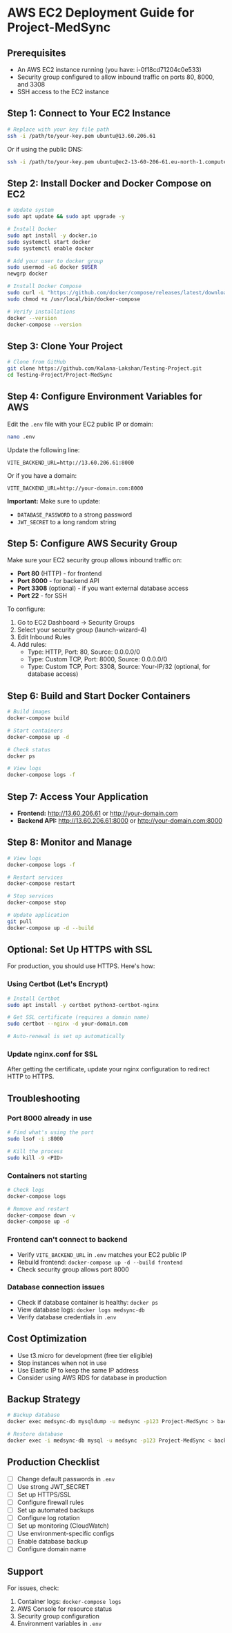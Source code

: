 # AWS EC2 Deployment Guide for Project-MedSync

## Prerequisites

- An AWS EC2 instance running (you have: i-0f18cd71204c0e533)
- Security group configured to allow inbound traffic on ports 80, 8000, and 3308
- SSH access to the EC2 instance

## Step 1: Connect to Your EC2 Instance

```bash
# Replace with your key file path
ssh -i /path/to/your-key.pem ubuntu@13.60.206.61
```

Or if using the public DNS:

```bash
ssh -i /path/to/your-key.pem ubuntu@ec2-13-60-206-61.eu-north-1.compute.amazonaws.com
```

## Step 2: Install Docker and Docker Compose on EC2

```bash
# Update system
sudo apt update && sudo apt upgrade -y

# Install Docker
sudo apt install -y docker.io
sudo systemctl start docker
sudo systemctl enable docker

# Add your user to docker group
sudo usermod -aG docker $USER
newgrp docker

# Install Docker Compose
sudo curl -L "https://github.com/docker/compose/releases/latest/download/docker-compose-$(uname -s)-$(uname -m)" -o /usr/local/bin/docker-compose
sudo chmod +x /usr/local/bin/docker-compose

# Verify installations
docker --version
docker-compose --version
```

## Step 3: Clone Your Project

```bash
# Clone from GitHub
git clone https://github.com/Kalana-Lakshan/Testing-Project.git
cd Testing-Project/Project-MedSync
```

## Step 4: Configure Environment Variables for AWS

Edit the `.env` file with your EC2 public IP or domain:

```bash
nano .env
```

Update the following line:

```
VITE_BACKEND_URL=http://13.60.206.61:8000
```

Or if you have a domain:

```
VITE_BACKEND_URL=http://your-domain.com:8000
```

**Important:** Make sure to update:

- `DATABASE_PASSWORD` to a strong password
- `JWT_SECRET` to a long random string

## Step 5: Configure AWS Security Group

Make sure your EC2 security group allows inbound traffic on:

- **Port 80** (HTTP) - for frontend
- **Port 8000** - for backend API
- **Port 3308** (optional) - if you want external database access
- **Port 22** - for SSH

To configure:

1. Go to EC2 Dashboard → Security Groups
2. Select your security group (launch-wizard-4)
3. Edit Inbound Rules
4. Add rules:
   - Type: HTTP, Port: 80, Source: 0.0.0.0/0
   - Type: Custom TCP, Port: 8000, Source: 0.0.0.0/0
   - Type: Custom TCP, Port: 3308, Source: Your-IP/32 (optional, for database access)

## Step 6: Build and Start Docker Containers

```bash
# Build images
docker-compose build

# Start containers
docker-compose up -d

# Check status
docker ps

# View logs
docker-compose logs -f
```

## Step 7: Access Your Application

- **Frontend:** http://13.60.206.61 or http://your-domain.com
- **Backend API:** http://13.60.206.61:8000 or http://your-domain.com:8000

## Step 8: Monitor and Manage

```bash
# View logs
docker-compose logs -f

# Restart services
docker-compose restart

# Stop services
docker-compose stop

# Update application
git pull
docker-compose up -d --build
```

## Optional: Set Up HTTPS with SSL

For production, you should use HTTPS. Here's how:

### Using Certbot (Let's Encrypt)

```bash
# Install Certbot
sudo apt install -y certbot python3-certbot-nginx

# Get SSL certificate (requires a domain name)
sudo certbot --nginx -d your-domain.com

# Auto-renewal is set up automatically
```

### Update nginx.conf for SSL

After getting the certificate, update your nginx configuration to redirect HTTP to HTTPS.

## Troubleshooting

### Port 8000 already in use

```bash
# Find what's using the port
sudo lsof -i :8000

# Kill the process
sudo kill -9 <PID>
```

### Containers not starting

```bash
# Check logs
docker-compose logs

# Remove and restart
docker-compose down -v
docker-compose up -d
```

### Frontend can't connect to backend

- Verify `VITE_BACKEND_URL` in `.env` matches your EC2 public IP
- Rebuild frontend: `docker-compose up -d --build frontend`
- Check security group allows port 8000

### Database connection issues

- Check if database container is healthy: `docker ps`
- View database logs: `docker logs medsync-db`
- Verify database credentials in `.env`

## Cost Optimization

- Use t3.micro for development (free tier eligible)
- Stop instances when not in use
- Use Elastic IP to keep the same IP address
- Consider using AWS RDS for database in production

## Backup Strategy

```bash
# Backup database
docker exec medsync-db mysqldump -u medsync -p123 Project-MedSync > backup.sql

# Restore database
docker exec -i medsync-db mysql -u medsync -p123 Project-MedSync < backup.sql
```

## Production Checklist

- [ ] Change default passwords in `.env`
- [ ] Use strong JWT_SECRET
- [ ] Set up HTTPS/SSL
- [ ] Configure firewall rules
- [ ] Set up automated backups
- [ ] Configure log rotation
- [ ] Set up monitoring (CloudWatch)
- [ ] Use environment-specific configs
- [ ] Enable database backup
- [ ] Configure domain name

## Support

For issues, check:

1. Container logs: `docker-compose logs`
2. AWS Console for resource status
3. Security group configuration
4. Environment variables in `.env`
